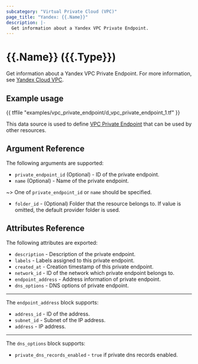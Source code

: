 ```yaml
---
subcategory: "Virtual Private Cloud (VPC)"
page_title: "Yandex: {{.Name}}"
description: |-
  Get information about a Yandex VPC Private Endpoint.
---
```


# {{.Name}} ({{.Type}})

Get information about a Yandex VPC Private Endpoint. For more information, see [Yandex Cloud VPC](https://yandex.cloud/docs/vpc/concepts/index).

## Example usage

{{ tffile "examples/vpc_private_endpoint/d_vpc_private_endpoint_1.tf" }}

This data source is used to define [VPC Private Endpoint](https://yandex.cloud/docs/vpc/concepts/private-endpoint) that can be used by other resources.

## Argument Reference

The following arguments are supported:

* `private_endpoint_id` (Optional) - ID of the private endpoint.
* `name` (Optional) - Name of the private endpoint.

~> One of `private_endpoint_id` or `name` should be specified.

* `folder_id` - (Optional) Folder that the resource belongs to. If value is omitted, the default provider folder is used.

## Attributes Reference

The following attributes are exported:

* `description` - Description of the private endpoint.
* `labels` - Labels assigned to this private endpoint.
* `created_at` - Creation timestamp of this private endpoint.
* `network_id` - ID of the network which private endpoint belongs to.
* `endpoint_address` - Address information of private endpoint.
* `dns_options` - DNS options of private endpoint.

---

The `endpoint_address` block supports:

* `address_id` - ID of the address.
* `subnet_id` - Subnet of the IP address.
* `address` - IP address.

---

The `dns_options` block supports:

* `private_dns_records_enabled` - `true` if private dns records enabled.
